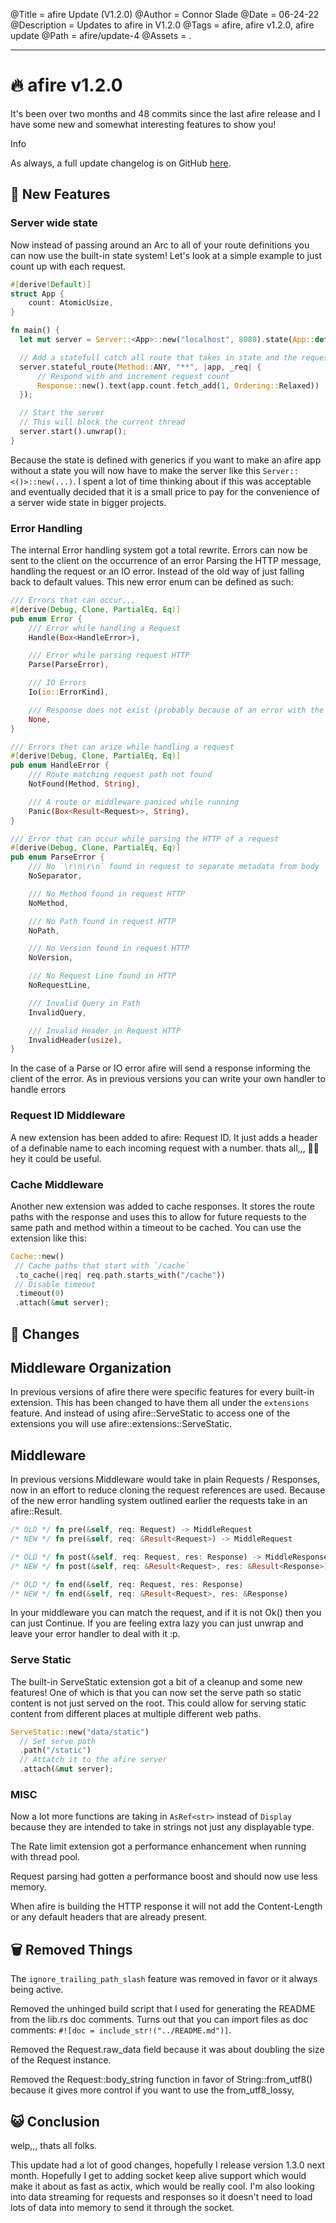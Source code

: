 @Title = afire Update (V1.2.0)
@Author = Connor Slade
@Date = 06-24-22
@Description = Updates to afire in V1.2.0
@Tags = afire, afire v1.2.0, afire update
@Path = afire/update-4
@Assets = .

---

# 🔥 afire v1.2.0

It's been over two months and 48 commits since the last afire release and I have some new and somewhat interesting features to show you!

<div ad info>
Info

As always, a full update changelog is on GitHub [here](https://github.com/Basicprogrammer10/afire/releases/tag/v1.2.0).

</div>

## 📰 New Features

### Server wide state

Now instead of passing around an Arc to all of your route definitions you can now use the built-in state system!
Let's look at a simple example to just count up with each request.

```rust
#[derive(Default)]
struct App {
    count: AtomicUsize,
}

fn main() {
  let mut server = Server::<App>::new("localhost", 8080).state(App::default());

  // Add a statefull catch all route that takes in state and the request
  server.stateful_route(Method::ANY, "**", |app, _req| {
      // Respond with and increment request count
      Response::new().text(app.count.fetch_add(1, Ordering::Relaxed))
  });

  // Start the server
  // This will block the current thread
  server.start().unwrap();
}
```

Because the state is defined with generics if you want to make an afire app without a state you will now have to make the server like this `Server::<()>::new(...)`.
I spent a lot of time thinking about if this was acceptable and eventually decided that it is a small price to pay for the convenience of a server wide state in bigger projects.

### Error Handling

The internal Error handling system got a total rewrite.
Errors can now be sent to the client on the occurrence of an error Parsing the HTTP message, handling the request or an IO error.
Instead of the old way of just falling back to default values.
This new error enum can be defined as such:

```rust
/// Errors that can occur,,,
#[derive(Debug, Clone, PartialEq, Eq)]
pub enum Error {
    /// Error while handling a Request
    Handle(Box<HandleError>),

    /// Error while parsing request HTTP
    Parse(ParseError),

    /// IO Errors
    Io(io::ErrorKind),

    /// Response does not exist (probably because of an error with the request)
    None,
}

/// Errors thet can arize while handling a request
#[derive(Debug, Clone, PartialEq, Eq)]
pub enum HandleError {
    /// Route matching request path not found
    NotFound(Method, String),

    /// A route or middleware paniced while running
    Panic(Box<Result<Request>>, String),
}

/// Error that can occur while parsing the HTTP of a request
#[derive(Debug, Clone, PartialEq, Eq)]
pub enum ParseError {
    /// No `\r\n\r\n` found in request to separate metadata from body
    NoSeparator,

    /// No Method found in request HTTP
    NoMethod,

    /// No Path found in request HTTP
    NoPath,

    /// No Version found in request HTTP
    NoVersion,

    /// No Request Line found in HTTP
    NoRequestLine,

    /// Invalid Query in Path
    InvalidQuery,

    /// Invalid Header in Request HTTP
    InvalidHeader(usize),
}

```

In the case of a Parse or IO error afire will send a response informing the client of the error.
As in previous versions you can write your own handler to handle errors

### Request ID Middleware

A new extension has been added to afire: Request ID.
It just adds a header of a definable name to each incoming request with a number.
thats all,,, 🤷‍♂️ hey it could be useful.

### Cache Middleware

Another new extension was added to cache responses.
It stores the route paths with the response and uses this to allow for future requests to the same path and method within a timeout to be cached.
You can use the extension like this:

```rust
Cache::new()
 // Cache paths that start with `/cache`
 .to_cache(|req| req.path.starts_with("/cache"))
 // Disable timeout
 .timeout(0)
 .attach(&mut server);
```

## 📎 Changes

## Middleware Organization

In previous versions of afire there were specific features for every built-in extension.
This has been changed to have them all under the `extensions` feature.
And instead of using afire::ServeStatic to access one of the extensions you will use afire::extensions::ServeStatic.

## Middleware

In previous versions Middleware would take in plain Requests / Responses, now in an effort to reduce cloning the request references are used.
Because of the new error handling system outlined earlier the requests take in an afire::Result.

```rust
/* OLD */ fn pre(&self, req: Request) -> MiddleRequest
/* NEW */ fn pre(&self, req: &Result<Request>) -> MiddleRequest

/* OLD */ fn post(&self, req: Request, res: Response) -> MiddleResponse
/* NEW */ fn post(&self, req: &Result<Request>, res: &Result<Response>) -> MiddleResponse

/* OLD */ fn end(&self, req: Request, res: Response)
/* NEW */ fn end(&self, req: &Result<Request>, res: &Response)
```

In your middleware you can match the request, and if it is not Ok() then you can just Continue.
If you are feeling extra lazy you can just unwrap and leave your error handler to deal with it :p.

### Serve Static

The built-in ServeStatic extension got a bit of a cleanup and some new features!
One of which is that you can now set the serve path so static content is not just served on the root.
This could allow for serving static content from different places at multiple different web paths.

```rust
ServeStatic::new("data/static")
  // Set serve path
  .path("/static")
  // Attatch it to the afire server
  .attach(&mut server);
```

### MISC

Now a lot more functions are taking in `AsRef<str>` instead of `Display` because they are intended to take in strings not just any displayable type.

The Rate limit extension got a performance enhancement when running with thread pool.

Request parsing had gotten a performance boost and should now use less memory.

When afire is building the HTTP response it will not add the Content-Length or any default headers that are already present.

## 🗑 Removed Things

The `ignore_trailing_path_slash` feature was removed in favor or it always being active.

Removed the unhinged build script that I used for generating the README from the lib.rs doc comments.
Turns out that you can import files as doc comments: `#![doc = include_str!("../README.md")]`.

Removed the Request.raw_data field because it was about doubling the size of the Request instance.

Removed the Request::body_string function in favor of String::from_utf8() because it gives more control if you want to use the from_utf8_lossy,

## 😺 Conclusion

welp,,, thats all folks.

This update had a lot of good changes, hopefully I release version 1.3.0 next month.
Hopefully I get to adding socket keep alive support which would make it about as fast as actix, which would be really cool.
I'm also looking into data streaming for requests and responses so it doesn't need to load lots of data into memory to send it through the socket.
